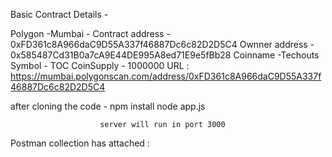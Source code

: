  Basic Contract Details -
 
 Polygon -Mumbai - Contract address - 0xFD361c8A966daC9D55A337f46887Dc6c82D2D5C4
                    Ownner address - 0x585487Cd31B0a7cA9E44DE995A8ed71E9e5fBb28
                    Coinname -Techouts 
                    Symbol - TOC
                    CoinSupply - 1000000
URL : https://mumbai.polygonscan.com/address/0xFD361c8A966daC9D55A337f46887Dc6c82D2D5C4


after cloning the code - npm install
                        node app.js

                        server will run in port 3000

Postman collection  has attached :


